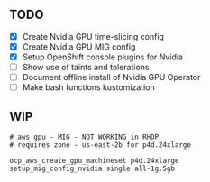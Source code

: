 ## TODO

- [x] Create Nvidia GPU time-slicing config
- [x] Create Nvidia GPU MIG config
- [x] Setup OpenShift console plugins for Nvidia
- [ ] Show use of taints and tolerations
- [ ] Document offline install of Nvidia GPU Operator
- [ ] Make bash functions kustomization

## WIP
```
# aws gpu - MIG - NOT WORKING in RHDP
# requires zone - us-east-2b for p4d.24xlarge

ocp_aws_create_gpu_machineset p4d.24xlarge
setup_mig_config_nvidia single all-1g.5gb
```